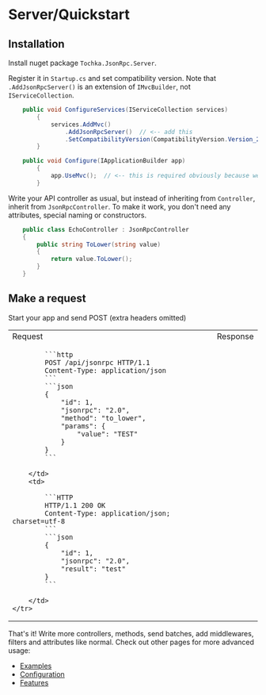 # Server/Quickstart

## Installation

Install nuget package `Tochka.JsonRpc.Server`.

Register it in `Startup.cs` and set compatibility version. Note that `.AddJsonRpcServer()` is an extension of `IMvcBuilder`, not `IServiceCollection`.

```cs
    public void ConfigureServices(IServiceCollection services)
        {
            services.AddMvc()
                .AddJsonRpcServer()  // <-- add this
                .SetCompatibilityVersion(CompatibilityVersion.Version_2_2);  // <-- this is required because 2.1 disables endpoint routing
        }

    public void Configure(IApplicationBuilder app)
        {
            app.UseMvc();  // <-- this is required obviously because we work on top of MVC
        }
```

Write your API controller as usual, but instead of inheriting from `Controller`, inherit from `JsonRpcController`. To make it work, you don't need any attributes, special naming or constructors.

```cs
    public class EchoController : JsonRpcController
    {
        public string ToLower(string value)
        {
            return value.ToLower();
        }
    }
```

## Make a request

Start your app and send POST (extra headers omitted)

<table>
    <tr>
        <td>
            Request
        </td>
        <td>
            Response
        </td>
    </tr>
    <tr>
        <td>

            ```http
            POST /api/jsonrpc HTTP/1.1
            Content-Type: application/json
            ```
            ```json
            {
                "id": 1,
                "jsonrpc": "2.0",
                "method": "to_lower",
                "params": {
                    "value": "TEST"
                }
            }
            ```

        </td>
        <td>

            ```HTTP
            HTTP/1.1 200 OK
            Content-Type: application/json; charset=utf-8
            ```
            ```json
            {
                "id": 1,
                "jsonrpc": "2.0",
                "result": "test"
            }
            ```

        </td>
    </tr>
</table>

That's it! Write more controllers, methods, send batches, add middlewares, filters and attributes like normal.
Check out other pages for more advanced usage:

- [Examples](/docs/en/server/examples.md)
- [Configuration](/docs/en/server/configuration.md)
- [Features](/docs/en/server/features.md)
